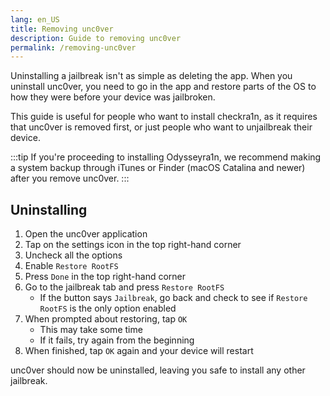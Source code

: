```yaml
---
lang: en_US
title: Removing unc0ver
description: Guide to removing unc0ver
permalink: /removing-unc0ver
---
```


Uninstalling a jailbreak isn't as simple as deleting the app. When you uninstall unc0ver, you need to go in the app and restore parts of the OS to how they were before your device was jailbroken.

This guide is useful for people who want to install checkra1n, as it requires that unc0ver is removed first, or just people who want to unjailbreak their device.

:::tip
If you're proceeding to installing Odysseyra1n, we recommend making a system backup through iTunes or Finder (macOS Catalina and newer) after you remove unc0ver.
:::

## Uninstalling

1. Open the unc0ver application
1. Tap on the settings icon in the top right-hand corner
1. Uncheck all the options
1. Enable `Restore RootFS`
1. Press `Done` in the top right-hand corner
1. Go to the jailbreak tab and press `Restore RootFS`
    - If the button says `Jailbreak`, go back and check to see if `Restore RootFS` is the only option enabled
1. When prompted about restoring, tap `OK`
    - This may take some time
    - If it fails, try again from the beginning
1. When finished, tap `OK` again and your device will restart

unc0ver should now be uninstalled, leaving you safe to install any other jailbreak.
